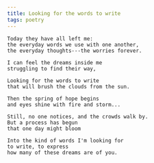```yaml
---
title: Looking for the words to write
tags: poetry
---
```


    Today they have all left me:
    the everyday words we use with one another,
    the everyday thoughts---the worries forever.

    I can feel the dreams inside me
    struggling to find their way,

    Looking for the words to write
    that will brush the clouds from the sun.

    Then the spring of hope begins
    and eyes shine with fire and storm...

    Still, no one notices, and the crowds walk by.
    But a process has begun
    that one day might bloom

    Into the kind of words I'm looking for
    to write, to express
    how many of these dreams are of you.


